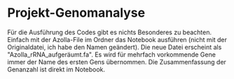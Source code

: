 # Projekt-Genomanalyse
Für die Ausführung des Codes gibt es nichts Besonderes zu beachten. Einfach mit der Azolla-File im Ordner das Notebook ausführen (nicht mit der Originaldatei, ich habe den Namen geändert). 
Die neue Datei erscheint als "Azolla_rRNA_aufgeräumt.fa". Es wird für mehrfach vorkommende Gene immer der Name des ersten Gens übernommen.
Die Zusammenfassung der Genanzahl ist direkt im Notebook.


